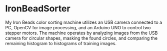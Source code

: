 # IronBeadSorter
My Iron Beads color sorting machine utilizes an USB camera connected to a PC, OpenCV for image processing, and an Arduino UNO to control two stepper motors. The machine operates by analyzing images from the USB camera for circular shapes, masking the found circles, and comparing the remaining histogram to histograms of training images. 
